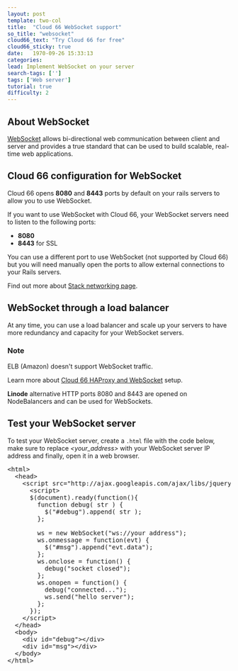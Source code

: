 ```yaml
---
layout: post
template: two-col
title:  "Cloud 66 WebSocket support"
so_title: "websocket"
cloud66_text: "Try Cloud 66 for free"
cloud66_sticky: true
date:   1970-09-26 15:33:13
categories: 
lead: Implement WebSocket on your server
search-tags: ['']
tags: ['Web server']
tutorial: true
difficulty: 2
---
```



## About WebSocket

[WebSocket](http://www.websocket.org) allows bi-directional web communication between client and server and provides a true standard that can be used to build scalable, real-time web applications.

## Cloud 66 configuration for WebSocket

Cloud 66 opens **8080** and **8443** ports by default on your rails servers to allow you to use WebSocket.

If you want to use WebSocket with Cloud 66, your WebSocket servers need to listen to the following ports:

- **8080**
- **8443** for SSL

You can use a different port to use WebSocket (not supported by Cloud 66) but you will need manually open the ports to allow external connections to your Rails servers.

Find out more about [Stack networking page](http://help.cloud66.com/managing-your-stack/stack-network-settings).

## WebSocket through a load balancer

At any time, you can use a load balancer and scale up your servers to have more redundancy and capacity for your WebSocket servers.

<div class="notice">
        <h3>Note</h3>
        <p>ELB (Amazon) doesn't support WebSocket traffic.</p>
</div>

Learn more about [Cloud 66 HAProxy and WebSocket](/articles/configuring-haproxy-for-websocket) setup.

**Linode** alternative HTTP ports 8080 and 8443 are opened on NodeBalancers and can be used for WebSockets.

## Test your WebSocket server

To test your WebSocket server, create a <code>.html</code> file with the code below, make sure to replace *&lt;your&#95;address&gt;* with your WebSocket server IP address and finally, open it in a web browser.

<pre class="prettyprint">
&#60;html&#62;
  &#60;head&#62;
    &#60;script src="http://ajax.googleapis.com/ajax/libs/jquery/1.3.2/jquery.min.js"&#62;&#60;/script&#62;
      &#60;script&#62;
      $(document).ready(function(){
        function debug( str ) {
          $("#debug").append( str );
        };

        ws = new WebSocket("ws://your address");
        ws.onmessage = function(evt) {
          $("#msg").append("evt.data");
        };
        ws.onclose = function() {
          debug("socket closed");
        };
        ws.onopen = function() {
          debug("connected...");
          ws.send("hello server");
        };
      });
    &#60;/script&#62;
  &#60;/head&#62;
  &#60;body&#62;
    &#60;div id="debug"&#62;&#60;/div&#62;
    &#60;div id="msg"&#62;&#60;/div&#62;
  &#60;/body&#62;
&#60;/html&#62;
</pre>
